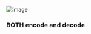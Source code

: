 ![image](https://user-images.githubusercontent.com/72292872/193517592-c7dfa6b2-9d12-4e69-8f30-6396d397bdfb.png)



### BOTH encode and decode 

